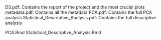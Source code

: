 D3.pdf: Contains the report of the project and the most crucial plots
metadata.pdf: Contains all the metadata
PCA.pdf: Contains the full PCA analysis
Statistical_Descriptive_Analysis.pdf: Contains the full descriptive analysis

PCA.Rmd
Statistical_Descriptive_Analysis.Rmd
